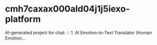 # cmh7caxax000ald04j1j5iexo-platform
AI-generated project for chat: 💡 1. AI Emotion-to-Text Translator (Human Emotion...
